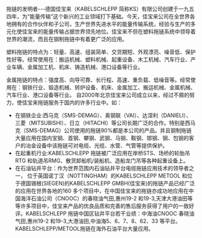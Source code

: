 拖链的发明者---德国佳宝来（KABELSCHLEPP 简称KS）有限公司创建于一九五四年，为“能量传输”这个新兴的工业领域打下基础。今天，佳宝来公司在全世界各地拥有的合作伙伴和子公司，生产世界先进水平的能量传输系统，经验与生产的多元化使佳宝来的能量传输占据世界领先地位。佳宝来不但在塑料拖链系统中领导着世界的潮流，而且在钢制拖链中有着更广泛的应用。

塑料拖链的特点为：轻量、高速、组装简单、交货期短、外观漂亮、噪音低、保护性好等。经常使用在：搬运机械、塑料机械、起重设备、木工机械、汽车行业、产业车辆、金属加工机、机床、铸造机械、港口设备等行业。

金属拖链的特点：强度高、向导可靠、长行程、高速、重负载、低噪音等。经常使用在：钢铁行业、锻造机械、转炉设备、机床、金属加工、搬运机械、金属机械、汽车行业、港口设备等行业。
自2000年北京佳宝来公司成立以来，经过不屑的努力，使佳宝来拖链服务于国内的许多行业中。如：
- 在钢铁企业:西马克（SMS-DEMAG）、奥钢联（VAI）、达涅利（DANIELI）、三菱（MITSUBISHI）、日立（HITACHI）等公司长期广泛的合作。特别是西马克（SMS-DEMAG）公司使用的拖链90%都是本公司的产品。并且钢制拖链大量应用在国内宝钢、首钢、攀钢、武钢、马钢、鞍钢、邯钢、钢、包钢的客户的冶金设备中该拖链可对电缆、光缆、水管、气管等提供保护。
- 在起重机行业:KABELSCHLEPP 拖链被广泛应用在岸桥STS、场桥的轮胎吊RTG 和轨道吊RMG、散货卸船机/装船机、造船龙门吊等各种起重设备上。
- 在石油钻井平台：作为世界范围内石油钻井平台电缆拖链应用技术的领导者之一， 位于英国诺丁汉（NOTTINGHAM）的KABELSCHLEPP METOOL 和位于德国锡根(SIEGEN)的KABELSCHLEPP GMBH(佳宝来)的拖链产品已经广泛的应用在世界各地的160 多个项目中，在中国佳宝来的拖链亦成功地应用在中国海洋石油公司（CNOOC）的春晓油气田,惠州19-2 和19-3,天津大港油田等等许多项目中，佳宝来产品的优良品质和完善的售后服务获得了用户的一致好评。KABELSCHLEPP 拖链中国区钻井平台若干业绩：中海油CNOOC 春晓油气田,惠州19-2 和19-3,大港油田,中油海5、6、7、8、62、33 等平台。KABELSCHLEPP/METOOL拖链在海外石油平台大量应用。